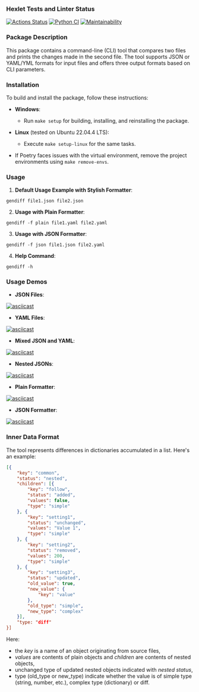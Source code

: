 
### Hexlet Tests and Linter Status
[![Actions Status](https://github.com/fiftinmen/python-project-50/actions/workflows/hexlet-check.yml/badge.svg)](https://github.com/fiftinmen/python-project-50/actions) [![Python CI](https://github.com/fiftinmen/python-project-50/actions/workflows/Test%20Coverage.yml/badge.svg)](https://github.com/fiftinmen/python-project-50/actions/workflows/Test%20Coverage.yml) [![Maintainability](https://api.codeclimate.com/v1/badges/009d230b83044e6e3f00/maintainability)](https://codeclimate.com/github/fiftinmen/python-project-50/maintainability)

### Package Description

This package contains a command-line (CLI) tool that compares two files and prints the changes made in the second file. The tool supports JSON or YAML/YML formats for input files and offers three output formats based on CLI parameters.

### Installation

To build and install the package, follow these instructions:

-  **Windows**:

	- Run `make setup` for building, installing, and reinstalling the package.

-  **Linux** (tested on Ubuntu 22.04.4 LTS):

	- Execute `make setup-linux` for the same tasks.

- If Poetry faces issues with the virtual environment, remove the project environments using `make remove-envs`.

  

### Usage

1.  **Default Usage Example with Stylish Formatter**:

`gendiff file1.json file2.json`

2.  **Usage with Plain Formatter**:

`gendiff -f plain file1.yaml file2.yaml`

3.  **Usage with JSON Formatter**:

`gendiff -f json file1.json file2.yaml`

4.  **Help Command**:

`gendiff -h`

### Usage Demos

-  **JSON Files**:

[![asciicast](https://asciinema.org/a/fjDh58WngjdI4LxG26kBqA0Of.svg)](https://asciinema.org/a/fjDh58WngjdI4LxG26kBqA0Of)

-  **YAML Files**:

[![asciicast](https://asciinema.org/a/NNzfS2hklqB9vUaw9jMQFStj6.svg)](https://asciinema.org/a/NNzfS2hklqB9vUaw9jMQFStj6)

-  **Mixed JSON and YAML**:

[![asciicast](https://asciinema.org/a/NNzfS2hklqB9vUaw9jMQFStj6.svg)](https://asciinema.org/a/NNzfS2hklqB9vUaw9jMQFStj6)

-  **Nested JSONs**:

[![asciicast](https://asciinema.org/a/SLyry8tqav7eSo6scsCWHHhVm.svg)](https://asciinema.org/a/SLyry8tqav7eSo6scsCWHHhVm)


-  **Plain Formatter**:

[![asciicast](https://asciinema.org/a/rCZhbkuvZFfxOUaJUVmSQ7XFB.svg)](https://asciinema.org/a/rCZhbkuvZFfxOUaJUVmSQ7XFB)

-  **JSON Formatter**:

[![asciicast](https://asciinema.org/a/BQ6iP4bDgIQyGWaBI2qffUOvi.svg)](https://asciinema.org/a/BQ6iP4bDgIQyGWaBI2qffUOvi)

  

### Inner Data Format

The tool represents differences in dictionaries accumulated in a list. Here's an example:

```json
[{
    "key": "common",
    "status": "nested",
    "children": [{
        "key": "follow",
        "status": "added",
        "values": false,
        "type": "simple"
    }, {
        "key": "setting1",
        "status": "unchanged",
        "values": "Value 1",
        "type": "simple"
    }, {
        "key": "setting2",
        "status": "removed",
        "values": 200,
        "type": "simple"
    }, {
        "key": "setting3",
        "status": "updated",
        "old_value": true,
        "new_value": {
            "key": "value"
        },
        "old_type": "simple",
        "new_type": "complex"
    }],
    "type: "diff"
}]
```
Here:
+ the *key* is a name of an object originating from source files,
+  *values* are contents of plain objects and *children* are contents of nested objects,
+  unchanged type of updated nested objects indicated with *nested status*,
+  type (old_type or new_type) indicate whether the value is of simple type (string, number, etc.), complex type (dictionary) or diff.
